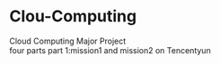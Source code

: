 # Clou-Computing
Cloud Computing Major Project\
four parts
part 1:mission1 and mission2 on Tencentyun
